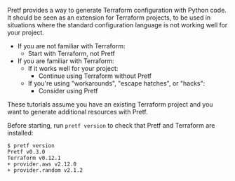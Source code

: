Pretf provides a way to generate Terraform configuration with Python code. It should be seen as an extension for Terraform projects, to be used in situations where the standard configuration language is not working well for your project.

* If you are not familiar with Terraform:
    * Start with Terraform, not Pretf
* If you are familiar with Terraform:
    * If it works well for your project:
        * Continue using Terraform without Pretf
    * If you're using "workarounds", "escape hatches", or "hacks":
        * Consider using Pretf

These tutorials assume you have an existing Terraform project and you want to generate additional resources with Pretf.

Before starting, run `pretf version` to check that Pretf and Terraform are installed:

```shell
$ pretf version
Pretf v0.3.0
Terraform v0.12.1
+ provider.aws v2.12.0
+ provider.random v2.1.2
```

